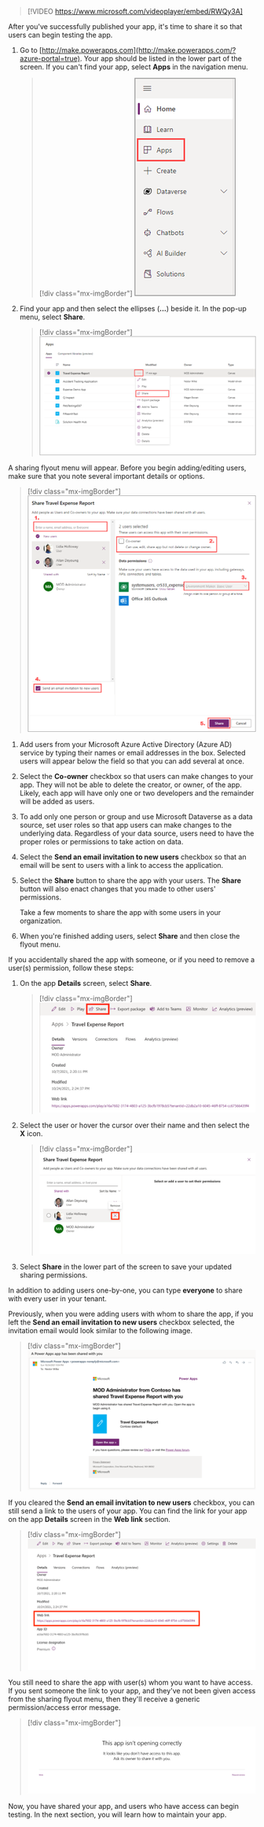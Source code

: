 > [!VIDEO https://www.microsoft.com/videoplayer/embed/RWQy3A]

After you've successfully published your app, it's time to share it so that users can begin testing the app.

1. Go to [http://make.powerapps.com](http://make.powerapps.com/?azure-portal=true). Your app should be listed in the lower part of the screen. If you can't find your app, select **Apps** in the navigation menu.

    > [!div class="mx-imgBorder"]
    > [![Screenshot of the Power Apps left navigation menu with the Apps option highlighted.](../media/apps-menu-option.png)](../media/apps-menu-option.png#lightbox)

1. Find your app and then select the ellipses (**...**) beside it. In the pop-up menu, select **Share**.

    > [!div class="mx-imgBorder"]
    > [![Screenshot of the Apps menu with the Travel Expense Report app, showing the more options (...) menu and the Share option highlighted.](../media/share-app.png)](../media/share-app.png#lightbox)

A sharing flyout menu will appear. Before you begin adding/editing users, make sure that you note several important details or options.

> [!div class="mx-imgBorder"]
> [![Screenshot of the Travel Expense Report with options to Enter a name, select a Co-owner, Data permissions, send invitation, and share.](../media/share-travel-report.png)](../media/share-travel-report.png#lightbox)

1. Add users from your Microsoft Azure Active Directory (Azure AD) service by typing their names or email addresses in the box. Selected users will appear below the field so that you can add several at once.

1. Select the **Co-owner** checkbox so that users can make changes to your app. They will not be able to delete the creator, or owner, of the app. Likely, each app will have only one or two developers and the remainder will be added as users.

1. To add only one person or group and use Microsoft Dataverse as a data source, set user roles so that app users can make changes to the underlying data. Regardless of your data source, users need to have the proper roles or permissions to take action on data.

1. Select the **Send an email invitation to new users** checkbox so that an email will be sent to users with a link to access the application.

1. Select the **Share** button to share the app with your users. The **Share** button will also enact changes that you made to other users' permissions.

    Take a few moments to share the app with some users in your organization.

1. When you're finished adding users, select **Share** and then close the flyout menu.

If you accidentally shared the app with someone, or if you need to remove a user(s) permission, follow these steps:

1. On the app **Details** screen, select **Share**.

    > [!div class="mx-imgBorder"]
    > [![Screenshot of the app Details screen with the Share option highlighted in the upper navigation bar.](../media/details-share.png)](../media/details-share.png#lightbox)

1. Select the user or hover the cursor over their name and then select the **X** icon.

    > [!div class="mx-imgBorder"]
    > [![Screenshot of sample user Lidia Holloway selected and the option to remove the highlighted user.](../media/user-select.png)](../media/user-select.png#lightbox)

1. Select **Share** in the lower part of the screen to save your updated sharing permissions.

In addition to adding users one-by-one, you can type **everyone** to share with every user in your tenant.

Previously, when you were adding users with whom to share the app, if you left the **Send an email invitation to new users** checkbox selected, the invitation email would look similar to the following image.

> [!div class="mx-imgBorder"]
> [![Screenshot of a sample email invitation to view the Travel Expense Report.](../media/invitation-email.png)](../media/invitation-email.png#lightbox)

If you cleared the **Send an email invitation to new users** checkbox, you can still send a link to the users of your app. You can find the link for your app on the app **Details** screen in the **Web link** section.

> [!div class="mx-imgBorder"]
> [![Screenshot of the app Details tab with the Web link area highlighted.](../media/web-link.png)](../media/web-link.png#lightbox)

You still need to share the app with user(s) whom you want to have access. If you sent someone the link to your app, and they've not been given access from the sharing flyout menu, then they'll receive a generic permission/access error message.

> [!div class="mx-imgBorder"]
> [![Screenshot of message stating, "This app isn't opening correctly. It looks like you don't have access to this app. Ask its owner to share it with you."](../media/error-message.png)](../media/error-message.png#lightbox)

Now, you have shared your app, and users who have access can begin testing. In the next section, you will learn how to maintain your app.
